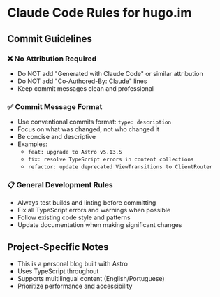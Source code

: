 # Claude Code Rules for hugo.im

## Commit Guidelines

### ❌ No Attribution Required
- Do NOT add "Generated with Claude Code" or similar attribution
- Do NOT add "Co-Authored-By: Claude" lines
- Keep commit messages clean and professional

### ✅ Commit Message Format
- Use conventional commits format: `type: description`
- Focus on what was changed, not who changed it
- Be concise and descriptive
- Examples:
  - `feat: upgrade to Astro v5.13.5`
  - `fix: resolve TypeScript errors in content collections`
  - `refactor: update deprecated ViewTransitions to ClientRouter`

### 📋 General Development Rules
- Always test builds and linting before committing
- Fix all TypeScript errors and warnings when possible
- Follow existing code style and patterns
- Update documentation when making significant changes

## Project-Specific Notes
- This is a personal blog built with Astro
- Uses TypeScript throughout
- Supports multilingual content (English/Portuguese)
- Prioritize performance and accessibility